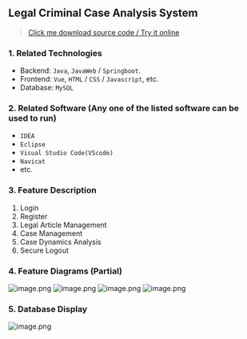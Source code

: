 ## Legal Criminal Case Analysis System

> [Click me download source code / Try it online](https://www.devquizdone.online/detail/30ac9d38e9d849b79c6b47c660516424/ghb20250917) 

### 1. Related Technologies
- Backend: `Java`, `JavaWeb` / `Springboot`.
- Frontend: `Vue`, `HTML` / `CSS` / `Javascript`, etc.
- Database: `MySQL`

### 2. Related Software (Any one of the listed software can be used to run)
- `IDEA`
- `Eclipse`
- `Visual Studio Code(VScode)`
- `Navicat`
- etc.

### 3. Feature Description
1. Login
2. Register
3. Legal Article Management
4. Case Management
5. Case Dynamics Analysis
6. Secure Logout

### 4. Feature Diagrams (Partial)
![image.png](https://store.ptcc9.top/notmaker/user_upload/ba15bc64d0b24c178659372c9c4386bd/2024-04-04%2017:38:13_image.png)
![image.png](https://store.ptcc9.top/notmaker/user_upload/ba15bc64d0b24c178659372c9c4386bd/2024-04-04%2017:37:04_image.png)
![image.png](https://store.ptcc9.top/notmaker/user_upload/ba15bc64d0b24c178659372c9c4386bd/2024-04-04%2017:37:11_image.png)
![image.png](https://store.ptcc9.top/notmaker/user_upload/ba15bc64d0b24c178659372c9c4386bd/2024-04-04%2017:38:07_image.png)

### 5. Database Display
![image.png](https://store.ptcc9.top/notmaker/user_upload/ba15bc64d0b24c178659372c9c4386bd/2024-04-04%2017:38:20_image.png)

